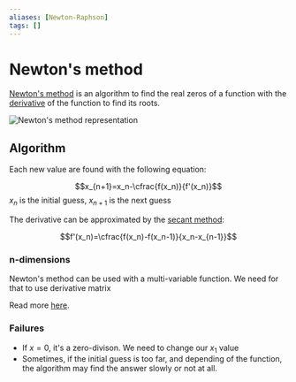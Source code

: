 ```yaml
---
aliases: [Newton-Raphson]
tags: []
---
```


# Newton's method

[Newton's method](https://wikipedia.org/wiki/newton%27s_method) is an algorithm to find the real zeros of a function with the [derivative](../../maths/algebra/derivative.md) of the function to find its roots.

![Newton's method representation](https://upload.wikimedia.org/wikipedia/commons/e/e0/NewtonIteration_Ani.gif)

## Algorithm

Each new value are found with the following equation:

$$x_{n+1}=x_n-\cfrac{f(x_n)}{f'(x_n)}$$
$x_n$ is the initial guess, $x_{n+1}$ is the next guess

The derivative can be approximated by the [secant method](https://wikipedia.org/wiki/secant_method):

$$f'(x_n)=\cfrac{f(x_n)-f(x_n-1)}{x_n-x_{n-1}}$$

### n-dimensions

Newton's method can be used with a multi-variable function. We need for that to use derivative matrix

Read more [here](https://wikipedia.org/wiki/newton's_method#systems_of_equations).

### Failures

- If $x=0$, it's a zero-divison. We need to change our $x_1$ value
- Sometimes, if the initial guess is too far, and depending of the function, the algorithm may find the answer slowly or not at all.